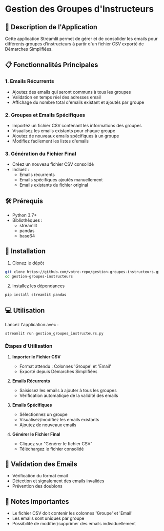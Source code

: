 # Gestion des Groupes d'Instructeurs

## 🚀 Description de l'Application

Cette application Streamlit permet de gérer et de consolider les emails pour différents groupes d'instructeurs à partir d'un fichier CSV exporté de Démarches Simplifiées.

## 📋 Fonctionnalités Principales

### 1. Emails Récurrents
- Ajoutez des emails qui seront communs à tous les groupes
- Validation en temps réel des adresses email
- Affichage du nombre total d'emails existant et ajoutés par groupe

### 2. Groupes et Emails Spécifiques
- Importez un fichier CSV contenant les informations des groupes
- Visualisez les emails existants pour chaque groupe
- Ajoutez de nouveaux emails spécifiques à un groupe
- Modifiez facilement les listes d'emails

### 3. Génération du Fichier Final
- Créez un nouveau fichier CSV consolidé
- Incluez :
  - Emails récurrents
  - Emails spécifiques ajoutés manuellement
  - Emails existants du fichier original

## 🛠️ Prérequis

- Python 3.7+
- Bibliothèques :
  - streamlit
  - pandas
  - base64

## 🔧 Installation

1. Clonez le dépôt
```bash
git clone https://github.com/votre-repo/gestion-groupes-instructeurs.git
cd gestion-groupes-instructeurs
```

2. Installez les dépendances
```bash
pip install streamlit pandas
```

## 💻 Utilisation

Lancez l'application avec :
```bash
streamlit run gestion_groupes_instructeurs.py
```

### Étapes d'Utilisation

1. **Importer le Fichier CSV**
   - Format attendu : Colonnes 'Groupe' et 'Email'
   - Exporté depuis Démarches Simplifiées

2. **Emails Récurrents**
   - Saisissez les emails à ajouter à tous les groupes
   - Vérification automatique de la validité des emails

3. **Emails Spécifiques**
   - Sélectionnez un groupe
   - Visualisez/modifiez les emails existants
   - Ajoutez de nouveaux emails

4. **Générer le Fichier Final**
   - Cliquez sur "Générer le fichier CSV"
   - Téléchargez le fichier consolidé

## 🚨 Validation des Emails

- Vérification du format email
- Détection et signalement des emails invalides
- Prévention des doublons

## 📝 Notes Importantes

- Le fichier CSV doit contenir les colonnes 'Groupe' et 'Email'
- Les emails sont uniques par groupe
- Possibilité de modifier/supprimer des emails individuellement
